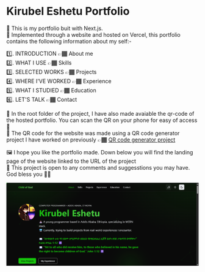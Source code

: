 # Kirubel Eshetu Portfolio

👤 This is my portfolio buit with Next.js. <br />
🛜 Implemented through a website and hosted on Vercel, this portfolio contains the following information about my self:-

1️⃣. INTRODUCTION 👉🏾 About me <br />
2️⃣. WHAT I USE 👉🏾 Skills <br />
3️⃣. SELECTED WORKS 👉🏾 Projects <br />
4️⃣. WHERE I'VE WORKED 👉🏾 Experience <br />
5️⃣. WHAT I STUDIED 👉🏾 Education <br />
6️⃣. LET'S TALK 👉🏾 Contact 

📱 In the root folder of the project, I have also made avaiable the qr-code of the hosted portfolio. You can scan the QR on your phone for easy of access 🌟 <br />
📱 The QR code for the website was made using a QR code generator project I have worked on previously 👉🏾 <a href="https://github.com/Kirubel-Eshetu/practice-codes/tree/main/qr-code-generator" target="_blank">QR code generator project</a>

🖼️ I hope you like the portfolio made. Down below you will find the landing page of the website linked to the URL of the project <br />
💭 This project is open to any comments and suggesstions you may have. God bless you 🙏🏾

<a href="https://kirubel-eshetu-portfolio.vercel.app/" target="_blank" referrerpolicy="no-referrer"><img src = "https://github.com/Kirubel-Eshetu/media-repo/blob/main/my-portfolio.png" alt="Kirubel Eshetu portfolio landing page"></a>
